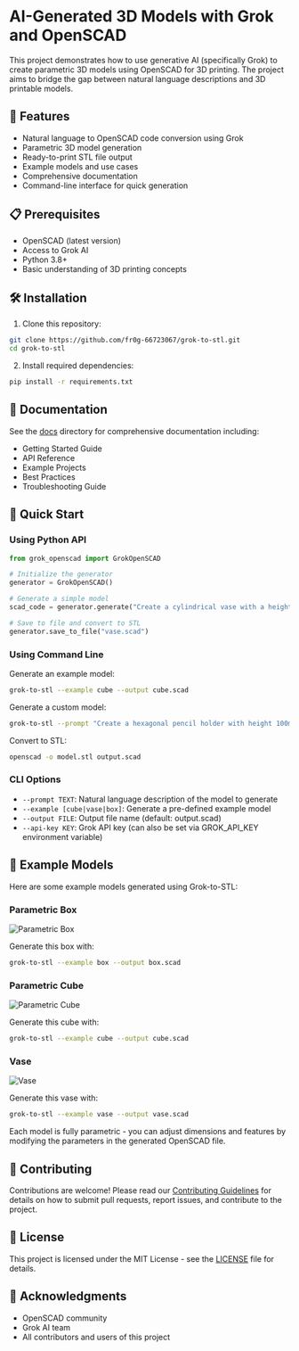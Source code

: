 # AI-Generated 3D Models with Grok and OpenSCAD

This project demonstrates how to use generative AI (specifically Grok) to create parametric 3D models using OpenSCAD for 3D printing. The project aims to bridge the gap between natural language descriptions and 3D printable models.

## 🚀 Features

- Natural language to OpenSCAD code conversion using Grok
- Parametric 3D model generation
- Ready-to-print STL file output
- Example models and use cases
- Comprehensive documentation
- Command-line interface for quick generation

## 📋 Prerequisites

- OpenSCAD (latest version)
- Access to Grok AI
- Python 3.8+
- Basic understanding of 3D printing concepts

## 🛠️ Installation

1. Clone this repository: 
```bash
git clone https://github.com/fr0g-66723067/grok-to-stl.git
cd grok-to-stl
```

2. Install required dependencies:
```bash
pip install -r requirements.txt
```

## 📖 Documentation

See the [docs](./docs) directory for comprehensive documentation including:
- Getting Started Guide
- API Reference
- Example Projects
- Best Practices
- Troubleshooting Guide

## 🎯 Quick Start

### Using Python API

```python
from grok_openscad import GrokOpenSCAD

# Initialize the generator
generator = GrokOpenSCAD()

# Generate a simple model
scad_code = generator.generate("Create a cylindrical vase with a height of 100mm and diameter of 50mm")

# Save to file and convert to STL
generator.save_to_file("vase.scad")
```

### Using Command Line

Generate an example model:
```bash
grok-to-stl --example cube --output cube.scad
```

Generate a custom model:
```bash
grok-to-stl --prompt "Create a hexagonal pencil holder with height 100mm" --output holder.scad
```

Convert to STL:
```bash
openscad -o model.stl output.scad
```

### CLI Options

- `--prompt TEXT`: Natural language description of the model to generate
- `--example [cube|vase|box]`: Generate a pre-defined example model
- `--output FILE`: Output file name (default: output.scad)
- `--api-key KEY`: Grok API key (can also be set via GROK_API_KEY environment variable)

## 🤝 Example Models

Here are some example models generated using Grok-to-STL:

### Parametric Box
![Parametric Box](examples/basic/box.png)

Generate this box with:
```bash
grok-to-stl --example box --output box.scad
```

### Parametric Cube
![Parametric Cube](examples/basic/cube.png)

Generate this cube with:
```bash
grok-to-stl --example cube --output cube.scad
```

### Vase
![Vase](examples/basic/vase.png)

Generate this vase with:
```bash
grok-to-stl --example vase --output vase.scad
```

Each model is fully parametric - you can adjust dimensions and features by modifying the parameters in the generated OpenSCAD file.

## 🤝 Contributing

Contributions are welcome! Please read our [Contributing Guidelines](CONTRIBUTING.md) for details on how to submit pull requests, report issues, and contribute to the project.

## 📄 License

This project is licensed under the MIT License - see the [LICENSE](LICENSE) file for details.

## 🙏 Acknowledgments

- OpenSCAD community
- Grok AI team
- All contributors and users of this project